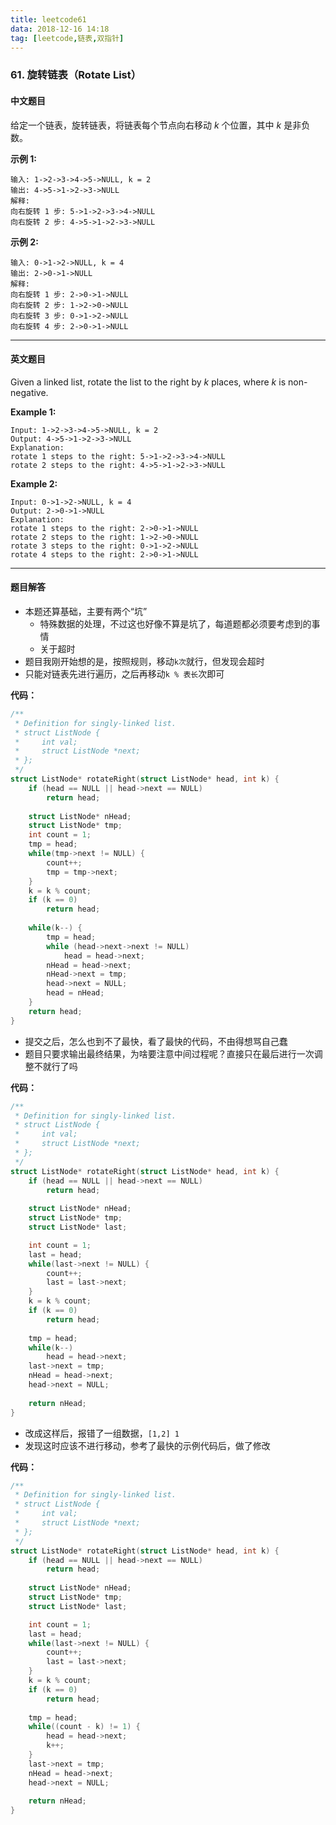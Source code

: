 ```yaml
---
title: leetcode61
data: 2018-12-16 14:18
tag: [leetcode,链表,双指针]
---
```


### 61. 旋转链表（Rotate List）

#### 中文题目

给定一个链表，旋转链表，将链表每个节点向右移动 *k* 个位置，其中 *k* 是非负数。

**示例 1:**

```
输入: 1->2->3->4->5->NULL, k = 2
输出: 4->5->1->2->3->NULL
解释:
向右旋转 1 步: 5->1->2->3->4->NULL
向右旋转 2 步: 4->5->1->2->3->NULL
```

**示例 2:**

```
输入: 0->1->2->NULL, k = 4
输出: 2->0->1->NULL
解释:
向右旋转 1 步: 2->0->1->NULL
向右旋转 2 步: 1->2->0->NULL
向右旋转 3 步: 0->1->2->NULL
向右旋转 4 步: 2->0->1->NULL
```

---

#### 英文题目

Given a linked list, rotate the list to the right by *k* places, where *k* is non-negative.

**Example 1:**

```
Input: 1->2->3->4->5->NULL, k = 2
Output: 4->5->1->2->3->NULL
Explanation:
rotate 1 steps to the right: 5->1->2->3->4->NULL
rotate 2 steps to the right: 4->5->1->2->3->NULL
```

**Example 2:**

```
Input: 0->1->2->NULL, k = 4
Output: 2->0->1->NULL
Explanation:
rotate 1 steps to the right: 2->0->1->NULL
rotate 2 steps to the right: 1->2->0->NULL
rotate 3 steps to the right: 0->1->2->NULL
rotate 4 steps to the right: 2->0->1->NULL
```

---

#### 题目解答

- 本题还算基础，主要有两个“坑”
  - 特殊数据的处理，不过这也好像不算是坑了，每道题都必须要考虑到的事情
  - 关于超时
- 题目我刚开始想的是，按照规则，移动`k次`就行，但发现会超时
- 只能对链表先进行遍历，之后再移动`k % 表长`次即可

**代码：**

```c
/**
 * Definition for singly-linked list.
 * struct ListNode {
 *     int val;
 *     struct ListNode *next;
 * };
 */
struct ListNode* rotateRight(struct ListNode* head, int k) {
    if (head == NULL || head->next == NULL)
        return head;
    
    struct ListNode* nHead;
    struct ListNode* tmp;
    int count = 1;
    tmp = head;
    while(tmp->next != NULL) {
        count++;
        tmp = tmp->next;
    }
    k = k % count;
    if (k == 0)
        return head;
    
    while(k--) {
        tmp = head;
        while (head->next->next != NULL)
            head = head->next;
        nHead = head->next;
        nHead->next = tmp;
        head->next = NULL;
        head = nHead;
    }
    return head;
}
```

- 提交之后，怎么也到不了最快，看了最快的代码，不由得想骂自己蠢
- 题目只要求输出最终结果，为啥要注意中间过程呢？直接只在最后进行一次调整不就行了吗

**代码：**

```c
/**
 * Definition for singly-linked list.
 * struct ListNode {
 *     int val;
 *     struct ListNode *next;
 * };
 */
struct ListNode* rotateRight(struct ListNode* head, int k) {
    if (head == NULL || head->next == NULL)
        return head;
    
    struct ListNode* nHead;
    struct ListNode* tmp;
    struct ListNode* last;

    int count = 1;
    last = head;
    while(last->next != NULL) {
        count++;
        last = last->next;
    }
    k = k % count;
    if (k == 0)
        return head;
    
    tmp = head;
    while(k--) 
        head = head->next;
    last->next = tmp;
    nHead = head->next;
    head->next = NULL;
    
    return nHead;
}
```

- 改成这样后，报错了一组数据，`[1,2] 1`
- 发现这时应该不进行移动，参考了最快的示例代码后，做了修改

**代码：**

```c
/**
 * Definition for singly-linked list.
 * struct ListNode {
 *     int val;
 *     struct ListNode *next;
 * };
 */
struct ListNode* rotateRight(struct ListNode* head, int k) {
    if (head == NULL || head->next == NULL)
        return head;
    
    struct ListNode* nHead;
    struct ListNode* tmp;
    struct ListNode* last;

    int count = 1;
    last = head;
    while(last->next != NULL) {
        count++;
        last = last->next;
    }
    k = k % count;
    if (k == 0)
        return head;
    
    tmp = head;
    while((count - k) != 1) {
        head = head->next;
        k++;
    } 
    last->next = tmp;
    nHead = head->next;
    head->next = NULL;
    
    return nHead;
}
```

